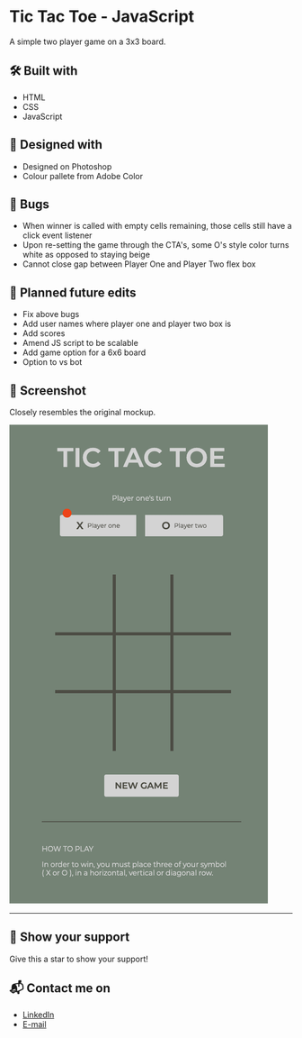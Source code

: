 # Tic Tac Toe - JavaScript
A simple two player game on a 3x3 board.


## 🛠️ Built with
- HTML
- CSS
- JavaScript


## 🎨 Designed with
- Designed on Photoshop
- Colour pallete from Adobe Color


## 🐛 Bugs
- When winner is called with empty cells remaining, those cells still have a click event listener
- Upon re-setting the game through the CTA's, some O's style color turns white as opposed to staying beige
- Cannot close gap between Player One and Player Two flex box

## 🌱  Planned future edits
- Fix above bugs
- Add user names where player one and player two box is
- Add scores
- Amend JS script to be scalable
- Add game option for a 6x6 board
- Option to vs bot

## 📸 Screenshot
Closely resembles the original mockup.

![](https://github.com/TypeSammy/tictactoe/blob/main/tictactoe-screenshot.png)


***

## 🌟 Show your support
Give this a star to show your support!

## 📬 Contact me on
- [LinkedIn](https://www.linkedin.com/in/samantha-gold-90b939a9/)
- [E-mail](mailto:typesammy@gmail.com)
